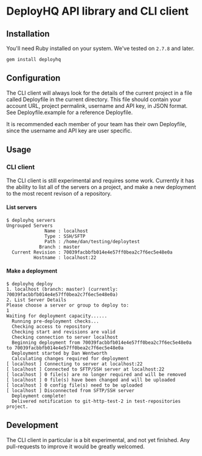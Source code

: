 # DeployHQ API library and CLI client

## Installation

You'll need Ruby installed on your system. We've tested on `2.7.8` and later.

```
gem install deployhq
```

## Configuration

The CLI client will always look for the details of the current project in a
file called Deployfile in the current directory. This file should contain your
account URL, project permalink, username and API key, in JSON format. See
Deployfile.example for a reference Deployfile.

It is recommended each member of your team has their own Deployfile, since the
username and API key are user specific.

## Usage

### CLI client

The CLI client is still experimental and requires some work. Currently it has
the ability to list all of the servers on a project, and make a new deployment
to the most recent revison of a repository.

#### List servers
```
$ deployhq servers
Ungrouped Servers
              Name : localhost
              Type : SSH/SFTP
              Path : /home/dan/testing/deploytest
            Branch : master
  Current Revision : 70039facbbfb014e4e57ff0bea2c7f6ec5e48e0a
          Hostname : localhost:22
```

#### Make a deployment
```
$ deployhq deploy
1. localhost (branch: master) (currently: 70039facbbfb014e4e57ff0bea2c7f6ec5e48e0a)
2. List Server Details
Please choose a server or group to deploy to:
1
Waiting for deployment capacity......
  Running pre-deployment checks...
  Checking access to repository
  Checking start and revisions are valid
  Checking connection to server localhost
  Beginning deployment from 70039facbbfb014e4e57ff0bea2c7f6ec5e48e0a to 70039facbbfb014e4e57ff0bea2c7f6ec5e48e0a
  Deployment started by Dan Wentworth
  Calculating changes required for deployment
[ localhost ] Connecting to server at localhost:22
[ localhost ] Connected to SFTP/SSH server at localhost:22
[ localhost ] 0 file(s) are no longer required and will be removed
[ localhost ] 0 file(s) have been changed and will be uploaded
[ localhost ] 0 config file(s) need to be uploaded
[ localhost ] Disconnected from SFTP/SSH server
  Deployment complete!
  Delivered notification to git-http-test-2 in test-repositories project.
```

## Development

The CLI client in particular is a bit experimental, and not yet finished. Any
pull-requests to improve it would be greatly welcomed.
